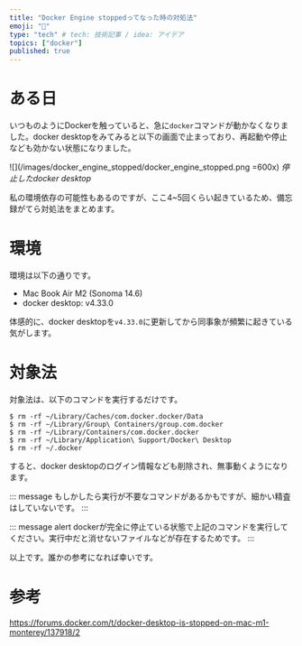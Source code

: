 ```yaml
---
title: "Docker Engine stoppedってなった時の対処法"
emoji: "🐳"
type: "tech" # tech: 技術記事 / idea: アイデア
topics: ["docker"]
published: true
---
```


# ある日

いつものようにDockerを触っていると、急に`docker`コマンドが動かなくなりました。docker desktopをみてみると以下の画面で止まっており、再起動や停止なども効かない状態になりました。

![](/images/docker_engine_stopped/docker_engine_stopped.png =600x)
*停止したdocker desktop*

私の環境依存の可能性もあるのですが、ここ4~5回くらい起きているため、備忘録がてら対処法をまとめます。

# 環境

環境は以下の通りです。

- Mac Book Air M2 (Sonoma 14.6)
- docker desktop: v4.33.0

体感的に、docker desktopを`v4.33.0`に更新してから同事象が頻繁に起きている気がします。

# 対象法

対象法は、以下のコマンドを実行するだけです。

```shell
$ rm -rf ~/Library/Caches/com.docker.docker/Data
$ rm -rf ~/Library/Group\ Containers/group.com.docker
$ rm -rf ~/Library/Containers/com.docker.docker
$ rm -rf ~/Library/Application\ Support/Docker\ Desktop
$ rm -rf ~/.docker 
```

すると、docker desktopのログイン情報なども削除され、無事動くようになります。

::: message
もしかしたら実行が不要なコマンドがあるかもですが、細かい精査はしていないです。
:::

::: message alert
dockerが完全に停止ている状態で上記のコマンドを実行してください。実行中だと消せないファイルなどが存在するためです。
:::

以上です。誰かの参考になれば幸いです。


# 参考

https://forums.docker.com/t/docker-desktop-is-stopped-on-mac-m1-monterey/137918/2
